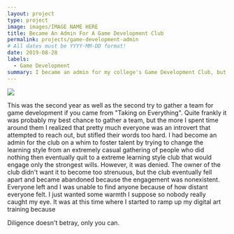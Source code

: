 ```yaml
---
layout: project
type: project
image: images/IMAGE NAME HERE
title: Became An Admin For A Game Development Club
permalink: projects/game-development-admin
# All dates must be YYYY-MM-DD format!
date: 2019-08-28
labels:
  - Game Development
summary: I became an admin for my college's Game Development Club, but I was sorely dissapointed.
---
```


<img class="ui image" src="{{ site.baseurl }}/images/IMAGE NAME HERE">

This was the second year as well as the second try to gather a team for game development if you came from "Taking on Everything". Quite frankly it was probably my best chance to gather a team, but the more I spent time around them I realized that pretty much everyone was an introvert that attempted to reach out, but stifled their words too hard. I had become an admin for the club on a whim to foster talent by trying to change the learning style from an extremely casual gathering of people who did nothing then eventually quit to a extreme learning style club that would engage only the strongest wills. However, it was denied. The owner of the club didn't want it to become too strenuous, but the club eventually fell apart and became abandoned because the engagement was nonexistent. Everyone left and I was unable to find anyone because of how distant everyone felt. I just wanted some warmth I suppose so nobody really caught my eye. It was at this time where I started to ramp up my digital art training because

Diligence doesn't betray, only you can.

